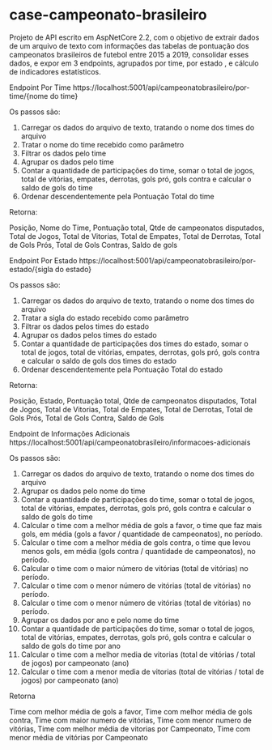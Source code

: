 # case-campeonato-brasileiro

Projeto de API escrito em AspNetCore 2.2, com o objetivo de extrair dados de um  arquivo de texto com informações das tabelas de pontuação dos campeonatos brasileiros de futebol entre 2015 a 2019, consolidar esses dados, e expor em 3 endpoints, agrupados por time, por estado , e cálculo de indicadores estatísticos.

Endpoint Por Time
https://localhost:5001/api/campeonatobrasileiro/por-time/{nome do time}

Os passos são:

1. Carregar os dados do arquivo de texto, tratando o nome dos times do arquivo
2. Tratar o nome do time recebido como parâmetro
3. Filtrar os dados pelo time
4. Agrupar os dados pelo time
5. Contar a quantidade de participações do time, somar o total de jogos, total de vitórias, empates, derrotas, gols pró, gols contra e calcular o saldo de gols do time
7. Ordenar descendentemente pela Pontuação Total do time

Retorna:

Posição, Nome do Time, Pontuação total, Qtde de campeonatos disputados, Total de Jogos, Total de Vitorias, Total de Empates, Total de  Derrotas, Total de Gols Prós, Total de Gols Contras, Saldo de gols

Endpoint Por Estado
https://localhost:5001/api/campeonatobrasileiro/por-estado/{sigla do estado}

Os passos são:

1. Carregar os dados do arquivo de texto, tratando o nome dos times do arquivo
2. Tratar a sigla do estado recebido como parâmetro
3. Filtrar os dados pelos times do estado
4. Agrupar os dados pelos times do estado
5. Contar a quantidade de participações dos times do estado, somar o total de jogos, total de vitórias, empates, derrotas, gols pró, gols contra e calcular o saldo de gols dos times do estado
7. Ordenar descendentemente pela Pontuação Total do estado

Retorna:

Posição, Estado, Pontuação total, Qtde de campeonatos disputados, Total de Jogos, Total de Vitorias, Total de Empates, Total de Derrotas, Total de Gols Prós, Total de Gols Contra, Saldo de Gols

Endpoint de Informações Adicionais
https://localhost:5001/api/campeonatobrasileiro/informacoes-adicionais

Os passos são:

1. Carregar os dados do arquivo de texto, tratando o nome dos times do arquivo
2. Agrupar os dados pelo nome do time
3. Contar a quantidade de participações do time, somar o total de jogos, total de vitórias, empates, derrotas, gols pró, gols contra e calcular o saldo de gols do time
4. Calcular o time com a melhor média de gols a favor, o time que faz mais gols, em média (gols a favor / quantidade de campeonatos), no período.
5. Calcular o time com a melhor média de gols contra, o time que levou menos gols, em média (gols contra / quantidade de campeonatos), no período.
6. Calcular o time com o maior número de vitórias (total de vitórias) no período.
7. Calcular o time com o menor número de vitórias (total de vitórias) no período.
8. Calcular o time com o menor número de vitórias (total de vitórias) no período.
9. Agrupar os dados por ano e pelo nome do time
10. Contar a quantidade de participações do time, somar o total de jogos, total de vitórias, empates, derrotas, gols pró, gols contra e calcular o saldo de gols do time por ano
11. Calcular o time com a melhor media de vitorias (total de vitórias / total de jogos) por campeonato (ano)
12. Calcular o time com a menor media de vitorias (total de vitórias / total de jogos) por campeonato (ano)

Retorna

Time com melhor média de gols a favor, Time com melhor média de gols contra, Time com maior numero de vitórias, Time com menor numero de vitórias, Time com melhor média de vitorias por Campeonato, Time com menor média de vitórias por Campeonato
